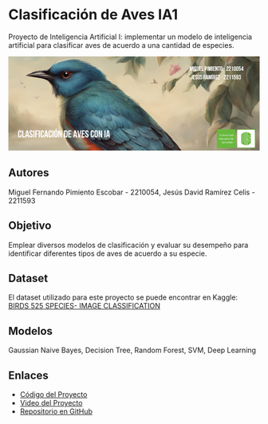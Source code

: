 # Clasificación de Aves IA1
Proyecto de Inteligencia Artificial I: implementar un modelo de inteligencia artificial para clasificar aves de acuerdo a una cantidad de especies.

![Banner](./banner.png)

## Autores
Miguel Fernando Pimiento Escobar - 2210054, Jesús David Ramírez Celis - 2211593

## Objetivo
Emplear diversos modelos de clasificación y evaluar su desempeño para identificar diferentes tipos de aves de acuerdo a su especie.

## Dataset
El dataset utilizado para este proyecto se puede encontrar en Kaggle: [BIRDS 525 SPECIES- IMAGE CLASSIFICATION](https://www.kaggle.com/datasets/gpiosenka/100-bird-species)

## Modelos
Gaussian Naive Bayes, Decision Tree, Random Forest, SVM, Deep Learning

## Enlaces
- [Código del Proyecto](Proyecto_final_vf.ipynb)
- [Video del Proyecto](https://www.youtube.com/watch?v=L34vGJLVIDA)
- [Repositorio en GitHub](https://github.com/Subbar26/Clasificacion-Aves-IA1)
